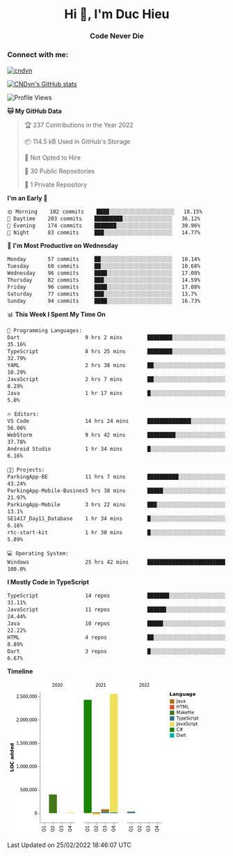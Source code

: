 <h1 align="center">Hi 👋, I'm Duc Hieu</h1>
<h3 align="center">Code Never Die</h3>

<h3 align="left">Connect with me:</h3>
<p align="left">
<a href="https://linkedin.com/in/cndvn" target="blank"><img align="center" src="https://img.shields.io/badge/LinkedIn-0077B5?style=for-the-badge&logo=linkedin&logoColor=white" alt="cndvn"/></a>
<!--
<a href="https://fb.com/cnd.duchieu" target="blank"><img align="center" src="https://img.shields.io/badge/Facebook-1877F2?style=for-the-badge&logo=facebook&logoColor=white" alt="cnd.duchieu"/></a>
 -->
</p>

[![CNDvn's GitHub stats](https://github-readme-stats.vercel.app/api?username=cndvn)](https://github.com/anuraghazra/github-readme-stats)

<!--START_SECTION:waka-->
![Profile Views](http://img.shields.io/badge/Profile%20Views-8-blue)

**🐱 My GitHub Data** 

> 🏆 237 Contributions in the Year 2022
 > 
> 📦 114.5 kB Used in GitHub's Storage 
 > 
> 🚫 Not Opted to Hire
 > 
> 📜 30 Public Repositories 
 > 
> 🔑 1 Private Repository 
 > 
**I'm an Early 🐤** 

```text
🌞 Morning    102 commits    ████░░░░░░░░░░░░░░░░░░░░░   18.15% 
🌆 Daytime    203 commits    █████████░░░░░░░░░░░░░░░░   36.12% 
🌃 Evening    174 commits    ███████░░░░░░░░░░░░░░░░░░   30.96% 
🌙 Night      83 commits     ███░░░░░░░░░░░░░░░░░░░░░░   14.77%

```
📅 **I'm Most Productive on Wednesday** 

```text
Monday       57 commits     ██░░░░░░░░░░░░░░░░░░░░░░░   10.14% 
Tuesday      60 commits     ██░░░░░░░░░░░░░░░░░░░░░░░   10.68% 
Wednesday    96 commits     ████░░░░░░░░░░░░░░░░░░░░░   17.08% 
Thursday     82 commits     ███░░░░░░░░░░░░░░░░░░░░░░   14.59% 
Friday       96 commits     ████░░░░░░░░░░░░░░░░░░░░░   17.08% 
Saturday     77 commits     ███░░░░░░░░░░░░░░░░░░░░░░   13.7% 
Sunday       94 commits     ████░░░░░░░░░░░░░░░░░░░░░   16.73%

```


📊 **This Week I Spent My Time On** 

```text
💬 Programming Languages: 
Dart                     9 hrs 2 mins        ████████░░░░░░░░░░░░░░░░░   35.16% 
TypeScript               8 hrs 25 mins       ████████░░░░░░░░░░░░░░░░░   32.79% 
YAML                     2 hrs 38 mins       ██░░░░░░░░░░░░░░░░░░░░░░░   10.29% 
JavaScript               2 hrs 7 mins        ██░░░░░░░░░░░░░░░░░░░░░░░   8.29% 
Java                     1 hr 17 mins        █░░░░░░░░░░░░░░░░░░░░░░░░   5.0%

🔥 Editors: 
VS Code                  14 hrs 24 mins      ██████████████░░░░░░░░░░░   56.06% 
WebStorm                 9 hrs 42 mins       █████████░░░░░░░░░░░░░░░░   37.78% 
Android Studio           1 hr 34 mins        █░░░░░░░░░░░░░░░░░░░░░░░░   6.16%

🐱‍💻 Projects: 
ParkingApp-BE            11 hrs 7 mins       ██████████░░░░░░░░░░░░░░░   43.24% 
ParkingApp-Mobile-Busines5 hrs 38 mins       █████░░░░░░░░░░░░░░░░░░░░   21.97% 
ParkingApp-Mobile        3 hrs 22 mins       ███░░░░░░░░░░░░░░░░░░░░░░   13.1% 
SE1417_Day11_Database    1 hr 34 mins        █░░░░░░░░░░░░░░░░░░░░░░░░   6.16% 
rtc-start-kit            1 hr 30 mins        █░░░░░░░░░░░░░░░░░░░░░░░░   5.89%

💻 Operating System: 
Windows                  25 hrs 42 mins      █████████████████████████   100.0%

```

**I Mostly Code in TypeScript** 

```text
TypeScript               14 repos            ███████░░░░░░░░░░░░░░░░░░   31.11% 
JavaScript               11 repos            ██████░░░░░░░░░░░░░░░░░░░   24.44% 
Java                     10 repos            █████░░░░░░░░░░░░░░░░░░░░   22.22% 
HTML                     4 repos             ██░░░░░░░░░░░░░░░░░░░░░░░   8.89% 
Dart                     3 repos             █░░░░░░░░░░░░░░░░░░░░░░░░   6.67%

```


**Timeline**

![Chart not found](https://raw.githubusercontent.com/CNDvn/CNDvn/main/charts/bar_graph.png) 


 Last Updated on 25/02/2022 18:46:07 UTC
<!--END_SECTION:waka-->
